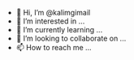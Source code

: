 - 👋 Hi, I’m @kalimgimail
- 👀 I’m interested in ...
- 🌱 I’m currently learning ...
- 💞️ I’m looking to collaborate on ...
- 📫 How to reach me ...

<!---
kalimgimail/kalimgimail is a ✨ special ✨ repository because its `README.md` (this file) appears on your GitHub profile.
You can click the Preview link to take a look at your changes.
--->
